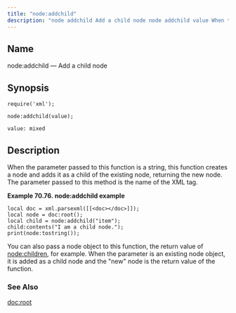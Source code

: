 ```yaml
---
title: "node:addchild"
description: "node addchild Add a child node node addchild value When the parameter passed to this function is a string this function creates a node and adds it as a child of the existing node returning the new node The parameter passed to this method is the name of the XML..."
---
```


<a name="lua.ref.xml.node_addchild"></a> 
## Name

node:addchild — Add a child node

<a name="idp19350192"></a> 
## Synopsis

`require('xml');`

`node:addchild(value);`

`value: mixed`<a name="idp19353872"></a> 
## Description

When the parameter passed to this function is a string, this function creates a node and adds it as a child of the existing node, returning the new node. The parameter passed to this method is the name of the XML tag.

<a name="lua.ref.xml.node_addchild.example"></a> 

**Example 70.76. node:addchild example**

```
local doc = xml.parsexml([[<doc></doc>]]);
local node = doc:root();
local child = node:addchild("item");
child:contents("I am a child node.");
print(node:tostring());
```

You can also pass a node object to this function, the return value of [node:children](lua.ref.xml.node_children "node:children"), for example. When the parameter is an existing node object, it is added as a child node and the "new" node is the return value of the function.

<a name="idp19359088"></a> 
### See Also

[doc:root](lua.ref.xml.doc_root "doc:root")